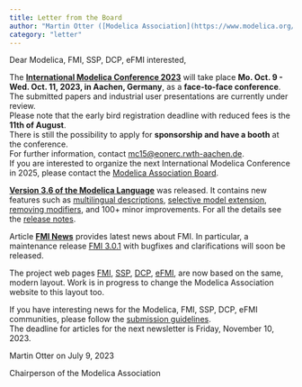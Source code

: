 ```yaml
---
title: Letter from the Board
author: "Martin Otter ([Modelica Association](https://www.modelica.org/))"
category: "letter"
---
```


Dear Modelica, FMI, SSP, DCP, eFMI interested,

The **[International Modelica Conference 2023](https://2023.international.conference.modelica.org/)** will take place
**Mo. Oct. 9 - Wed. Oct. 11, 2023, in Aachen, Germany**, as a **face-to-face conference**. 
The submitted papers and industrial user presentations are currently under review.<br>
Please note that the early bird registration deadline with reduced fees is the **11th of August**.<br>
There is still the possibility to apply for **sponsorship and have a booth** at the conference.<br>
For further information, contact [mc15@eonerc.rwth-aachen.de](mailto:mc15@eonerc.rwth-aachen.de).<br>
If you are interested to organize the next International Modelica Conference in 2025, please contact
the [Modelica Association Board](mailto:board@modelica.org).

**[Version 3.6 of the Modelica Language](https://specification.modelica.org/maint/3.6/)** was released. 
It contains new features such as [multilingual descriptions](https://specification.modelica.org/master/packages.html#multilingual-descriptions), 
[selective model extension](https://specification.modelica.org/master/inheritance-modification-and-redeclaration.html#selective-model-extension),
[removing modifiers](https://specification.modelica.org/master/inheritance-modification-and-redeclaration.html#removing-modifiers-break),
and 100+ minor improvements.
For all the details see the [release notes](https://specification.modelica.org/master/modelica-revision-history.html#main-changes-in-modelica-3-6).

Article **[FMI News](https://newsletter.modelica.org/2023-02/#fmi-news)** provides latest news about FMI. In particular,
a maintenance release [FMI 3.0.1](https://github.com/modelica/fmi-standard/releases/) with bugfixes and clarifications will soon be released.

The project web pages 
[FMI](https://fmi-standard.org/), 
[SSP](https://ssp-standard.org/), 
[DCP](https://dcp-standard.org/),
[eFMI](https://www.efmi-standard.org/),
are now based on the same, modern layout.
Work is in progress to change the Modelica Association website to this layout too.

If you have interesting news for the Modelica, FMI, SSP, DCP, eFMI communities, please 
follow the [submission guidelines](https://newsletter.modelica.org/submission-guidelines.html).<br>
The deadline for articles for the next newsletter is Friday, November 10, 2023.

Martin Otter on July 9, 2023

Chairperson of the Modelica Association
